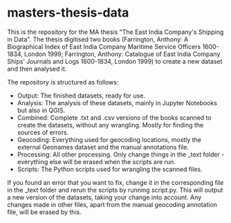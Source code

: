 # masters-thesis-data

This is the repository for the MA thesis "The East India Company's Shipping in Data". The thesis digitised two books (Farrington, Anthony: A Biographical Index of East India Company Maritime Service Officers 1600-1834, London 1999; Farrington, Anthony: Catalogue of East India Company Ships’ Journals and Logs 1600-1834, London 1999) to create a new dataset and then analysed it.

The repository is structured as follows:

- Output: The finished datasets, ready for use.
- Analysis: The analysis of these datasets, mainly in Jupyter Notebooks but also in QGIS.
- Combined: Complete .txt and .csv versions of the books scanned to create the datasets, without any wrangling. Mostly for finding the sources of errors.
- Geocoding: Everything used for geocoding locations, mostly the external Geonames dataset and the manual annotations file.
- Processing: All other processing. Only change things in the \_text folder - everything else will be erased when the scripts are run.
- Scripts: The Python scripts used for wrangling the scanned files.

If you found an error that you want to fix, change it in the corresponding file in the \_text folder and rerun the scripts by running script.py. This will output a new version of the datasets, taking your change into account. Any changes made in other files, apart from the manual geocoding annotation file, will be erased by this.